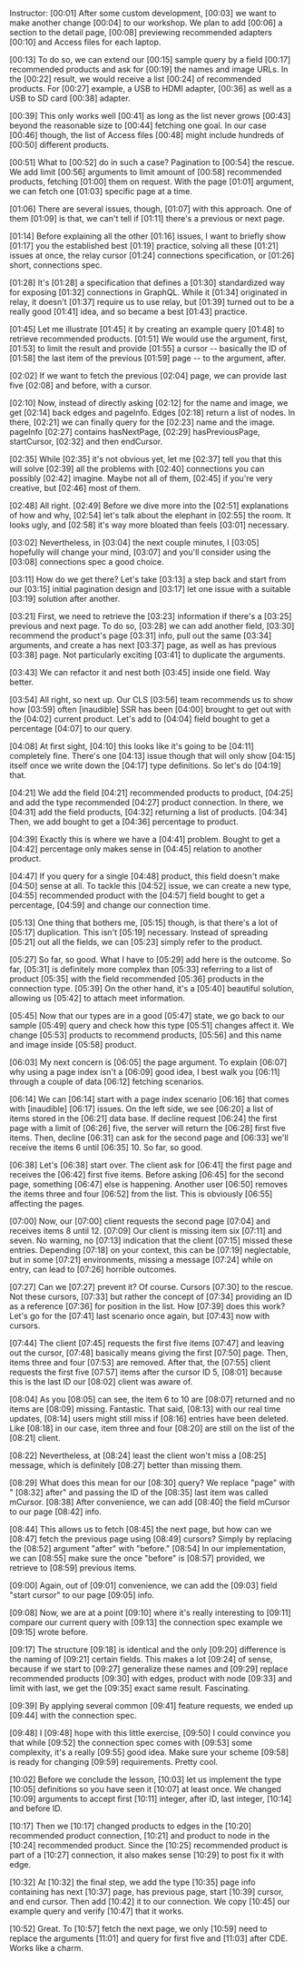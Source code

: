 Instructor: [00:01] After some custom development, 
[00:03] we want to make another change 
[00:04] to our workshop. We plan to add 
[00:06] a section to the detail page, 
[00:08] previewing recommended adapters 
[00:10] and Access files for each laptop.



[00:13] To do so, we can extend our 
[00:15] sample query by a field 
[00:17] recommended products and ask for 
[00:19] the names and image URLs. In the 
[00:22] result, we would receive a list 
[00:24] of recommended products. For 
[00:27] example, a USB to HDMI adapter, 
[00:36] as well as a USB to SD card 
[00:38] adapter.



[00:39] This only works well 
[00:41] as long as the list never grows 
[00:43] beyond the reasonable size to 
[00:44] fetching one goal. In our case 
[00:46] though, the list of Access files 
[00:48] might include hundreds of 
[00:50] different products. 



[00:51] What to 
[00:52] do in such a case? Pagination to 
[00:54] the rescue. We add limit 
[00:56] arguments to limit amount of 
[00:58] recommended products, fetching 
[01:00] them on request. With the page 
[01:01] argument, we can fetch one 
[01:03] specific page at a time.



[01:06] There are several issues, though, 
[01:07] with this approach. One of them 
[01:09] is that, we can't tell if 
[01:11] there's a previous or next page. 



[01:14] Before explaining all the other 
[01:16] issues, I want to briefly show 
[01:17] you the established best 
[01:19] practice, solving all these 
[01:21] issues at once, the relay cursor 
[01:24] connections specification, or 
[01:26] short, connections spec.



[01:28] It's 
[01:28] a specification that defines a 
[01:30] standardized way for exposing 
[01:32] connections in GraphQL. While it 
[01:34] originated in relay, it doesn't 
[01:37] require us to use relay, but 
[01:39] turned out to be a really good 
[01:41] idea, and so became a best 
[01:43] practice.



[01:45] Let me illustrate 
[01:45] it by creating an example query 
[01:48] to retrieve recommended products. 
[01:51] We would use the argument, first, 
[01:53] to limit the result and provide 
[01:55] a cursor -- basically the ID of 
[01:58] the last item of the previous 
[01:59] page -- to the argument, after. 



[02:02] If we want to fetch the previous 
[02:04] page, we can provide last five 
[02:08] and before, with a cursor.



[02:10] Now, instead of directly asking 
[02:12] for the name and image, we get 
[02:14] back edges and pageInfo. Edges 
[02:18] return a list of nodes. In there, 
[02:21] we can finally query for the 
[02:23] name and the image. pageInfo 
[02:27] contains hasNextPage, 
[02:29] hasPreviousPage, startCursor, 
[02:32] and then endCursor.



[02:35] While 
[02:35] it's not obvious yet, let me 
[02:37] tell you that this will solve 
[02:39] all the problems with 
[02:40] connections you can possibly 
[02:42] imagine. Maybe not all of them, 
[02:45] if you're very creative, but 
[02:46] most of them.



[02:48] All right. 
[02:49] Before we dive more into the 
[02:51] explanations of how and why, 
[02:54] let's talk about the elephant in 
[02:55] the room. It looks ugly, and 
[02:58] it's way more bloated than feels 
[03:01] necessary. 



[03:02] Nevertheless, in 
[03:04] the next couple minutes, I 
[03:05] hopefully will change your mind, 
[03:07] and you'll consider using the 
[03:08] connections spec a good choice.



[03:11] How do we get there? Let's take 
[03:13] a step back and start from our 
[03:15] initial pagination design and 
[03:17] let one issue with a suitable 
[03:19] solution after another. 



[03:21] First, we need to retrieve the 
[03:23] information if there's a 
[03:25] previous and next page. To do so, 
[03:28] we can add another field, 
[03:30] recommend the product's page 
[03:31] info, pull out the same 
[03:34] arguments, and create a has next 
[03:37] page, as well as has previous 
[03:38] page. Not particularly exciting 
[03:41] to duplicate the arguments.



[03:43] We can refactor it and nest both 
[03:45] inside one field. Way better. 



[03:54] All right, so next up. Our CLS 
[03:56] team recommends us to show how 
[03:59] often [inaudible] SSR has been 
[04:00] brought to get out with the 
[04:02] current product. Let's add to 
[04:04] field bought to get a percentage 
[04:07] to our query.



[04:08] At first sight, 
[04:10] this looks like it's going to be 
[04:11] completely fine. There's one 
[04:13] issue though that will only show 
[04:15] itself once we write down the 
[04:17] type definitions. So let's do 
[04:19] that.



[04:21] We add the field 
[04:21] recommended products to product, 
[04:25] and add the type recommended 
[04:27] product connection. In there, we 
[04:31] add the field products, 
[04:32] returning a list of products. 
[04:34] Then, we add bought to get a 
[04:36] percentage to product. 



[04:39] Exactly this is where we have a 
[04:41] problem. Bought to get a 
[04:42] percentage only makes sense in 
[04:45] relation to another product.



[04:47] If you query for a single 
[04:48] product, this field doesn't make 
[04:50] sense at all. To tackle this 
[04:52] issue, we can create a new type, 
[04:55] recommended product with the 
[04:57] field bought to get a percentage, 
[04:59] and change our connection time.



[05:13] One thing that bothers me, 
[05:15] though, is that there's a lot of 
[05:17] duplication. This isn't 
[05:19] necessary. Instead of spreading 
[05:21] out all the fields, we can 
[05:23] simply refer to the product. 



[05:27] So far, so good. What I have to 
[05:29] add here is the outcome. So far, 
[05:31] is definitely more complex than 
[05:33] referring to a list of product 
[05:35] with the field recommended 
[05:36] products in the connection type. 
[05:39] On the other hand, it's a 
[05:40] beautiful solution, allowing us 
[05:42] to attach meet information.



[05:45] Now that our types are in a good 
[05:47] state, we go back to our sample 
[05:49] query and check how this type 
[05:51] changes affect it. We change 
[05:53] products to recommend products, 
[05:56] and this name and image inside 
[05:58] product.



[06:03] My next concern is 
[06:05] the page argument. To explain 
[06:07] why using a page index isn't a 
[06:09] good idea, I best walk you 
[06:11] through a couple of data 
[06:12] fetching scenarios.



[06:14] We can 
[06:14] start with a page index scenario 
[06:16] that comes with [inaudible] 
[06:17] issues. On the left side, we see 
[06:20] a list of items stored in the 
[06:21] data base. If decline request 
[06:24] the first page with a limit of 
[06:26] five, the server will return the 
[06:28] first five items. Then, decline 
[06:31] can ask for the second page and 
[06:33] we'll receive the items 6 until 
[06:35] 10. So far, so good.



[06:38] Let's 
[06:38] start over. The client ask for 
[06:41] the first page and receives the 
[06:42] first five items. Before asking 
[06:45] for the second page, something 
[06:47] else is happening. Another user 
[06:50] removes the items three and four 
[06:52] from the list. This is obviously 
[06:55] affecting the pages.



[07:00] Now, our 
[07:00] client requests the second page 
[07:04] and receives items 8 until 12. 
[07:09] Our client is missing item six 
[07:11] and seven. No warning, no 
[07:13] indication that the client 
[07:15] missed these entries. Depending 
[07:18] on your context, this can be 
[07:19] neglectable, but in some 
[07:21] environments, missing a message 
[07:24] while on entry, can lead to 
[07:26] horrible outcomes.



[07:27] Can we 
[07:27] prevent it? Of course. Cursors 
[07:30] to the rescue. Not these cursors, 
[07:33] but rather the concept of 
[07:34] providing an ID as a reference 
[07:36] for position in the list. How 
[07:39] does this work? Let's go for the 
[07:41] last scenario once again, but 
[07:43] now with cursors.



[07:44] The client 
[07:45] requests the first five items 
[07:47] and leaving out the cursor, 
[07:48] basically means giving the first 
[07:50] page. Then, items three and four 
[07:53] are removed. After that, the 
[07:55] client requests the first five 
[07:57] items after the cursor ID 5, 
[08:01] because this is the last ID our 
[08:02] client was aware of.



[08:04] As you 
[08:05] can see, the item 6 to 10 are 
[08:07] returned and no items are 
[08:09] missing. Fantastic. That said, 
[08:13] with our real time updates, 
[08:14] users might still miss if 
[08:16] entries have been deleted. Like 
[08:18] in our case, item three and four 
[08:20] are still on the list of the 
[08:21] client. 



[08:22] Nevertheless, at 
[08:24] least the client won't miss a 
[08:25] message, which is definitely 
[08:27] better than missing them.



[08:29] What does this mean for our 
[08:30] query? We replace "page" with "
[08:32] after" and passing the ID of the 
[08:35] last item was called mCursor. 
[08:38] After convenience, we can add 
[08:40] the field mCursor to our page 
[08:42] info.



[08:44] This allows us to fetch 
[08:45] the next page, but how can we 
[08:47] fetch the previous page using 
[08:49] cursors? Simply by replacing the 
[08:52] argument "after" with "before." 
[08:54] In our implementation, we can 
[08:55] make sure the once "before" is 
[08:57] provided, we retrieve to 
[08:59] previous items.



[09:00] Again, out of 
[09:01] convenience, we can add the 
[09:03] field "start cursor" to our page 
[09:05] info.



[09:08] Now, we are at a point 
[09:10] where it's really interesting to 
[09:11] compare our current query with 
[09:13] the connection spec example we 
[09:15] wrote before.



[09:17] The structure 
[09:18] is identical and the only 
[09:20] difference is the naming of 
[09:21] certain fields. This makes a lot 
[09:24] of sense, because if we start to 
[09:27] generalize these names and 
[09:29] replace recommended products 
[09:30] with edges, product with node 
[09:33] and limit with last, we get the 
[09:35] exact same result. Fascinating.



[09:39] By applying several common 
[09:41] feature requests, we ended up 
[09:44] with the connection spec.



[09:48] I 
[09:48] hope with this little exercise, 
[09:50] I could convince you that while 
[09:52] the connection spec comes with 
[09:53] some complexity, it's a really 
[09:55] good idea. Make sure your scheme 
[09:58] is ready for changing 
[09:59] requirements. Pretty cool.



[10:02] Before we conclude the lesson, 
[10:03] let us implement the type 
[10:05] definitions so you have seen it 
[10:07] at least once. We changed 
[10:09] arguments to accept first 
[10:11] integer, after ID, last integer, 
[10:14] and before ID.



[10:17] Then we 
[10:17] changed products to edges in the 
[10:20] recommended product connection, 
[10:21] and product to node in the 
[10:24] recommended product. Since the 
[10:25] recommended product is part of a 
[10:27] connection, it also makes sense 
[10:29] to post fix it with edge.



[10:32] At 
[10:32] the final step, we add the type 
[10:35] page info containing has next 
[10:37] page, has previous page, start 
[10:39] cursor, and end cursor. Then add 
[10:42] it to our connection. We copy 
[10:45] our example query and verify 
[10:47] that it works. 



[10:52] Great. To 
[10:57] fetch the next page, we only 
[10:59] need to replace the arguments 
[11:01] and query for first five and 
[11:03] after CDE. Works like a charm.


